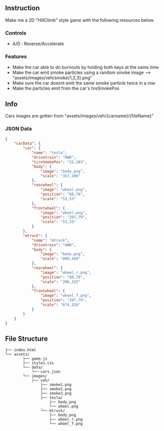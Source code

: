## Instruction
Make me a 2D "HillClimb" style game with the following resources below.
### Controls
- A/D : Reverse/Accelerate
### Features
- Make the car able to do burnouts by holding both keys at the same time
- Make the car emit smoke particles using a random smoke image --> "assets/images/veh/smoke{1,2,3}.png"
- Make sure the car doesnt emit the same smoke particle twice in a row
- Make the particles emit from the car's tireSmokePos
## Info
Cars images are gotten from "assets/images/veh/{carname}/{fileName}"
### JSON Data
```json
{
    "carData": {
        "car": {
            "name": "tesla",
            "drivetrain": "RWD",
            "tireSmokePos": "52,103",
            "body": {
                "image": "body.png",
                "scale": "357,106"
            },
            "rearwheel": {
                "image": "wheel.png",
                "position": "68,79",
                "scale": "53,53"
            },
            "frontwheel": {
                "image": "wheel.png",
                "position": "297,79",
                "scale": "53,53"
            }
        },
        "mtruck": {
            "name": "mtruck",
            "drivetrain": "AWD",
            "body": {
                "image": "body.png",
                "scale": "800,450"
            },
            "rearwheel": {
                "image": "wheel_r.png",
                "position": "68,79",
                "scale": "206,325"
            },
            "frontwheel": {
                "image": "wheel_f.png",
                "position": "297,79",
                "scale": "674,326"
            }
        }
    }
}
```
## File Structure
```plaintext
├── index.html
└── assets/
        ├── game.js
        ├── styles.css
        └── data/
            └── cars.json
        └── images/
            ├── veh/
                ├── smoke1.png
                ├── smoke2.png
                ├── smoke3.png
                ├── tesla/
                    ├── body.png
                    └── wheel.png
                └── mtruck/
                    ├── body.png
                    ├── wheel_r.png
                    └── wheel_f.png
```
